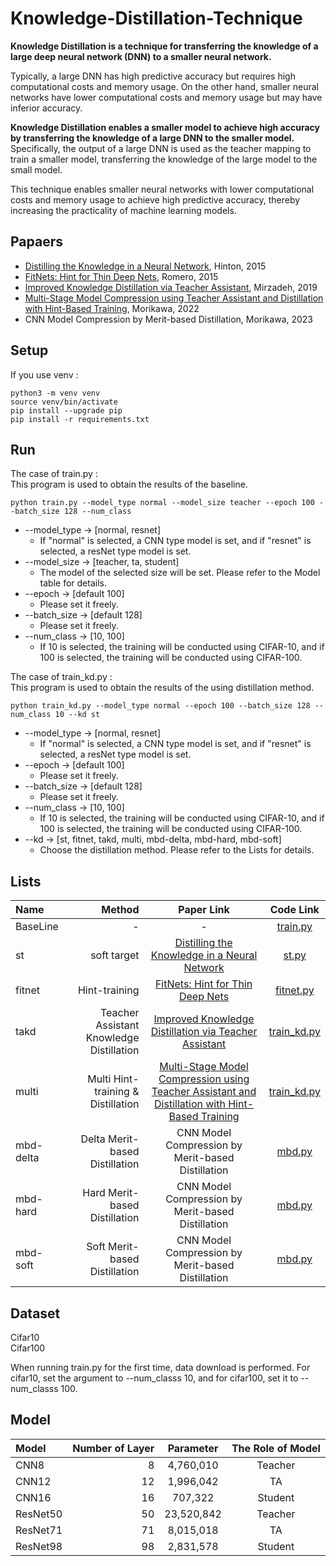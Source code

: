 # Knowledge-Distillation-Technique

**Knowledge Distillation is a technique for transferring the knowledge of a large deep neural network (DNN) to a smaller neural network.** 

Typically, a large DNN has high predictive accuracy but requires high computational costs and memory usage. On the other hand, smaller neural networks have lower computational costs and memory usage but may have inferior accuracy.

**Knowledge Distillation enables a smaller model to achieve high accuracy by transferring the knowledge of a large DNN to the smaller model.**  
 Specifically, the output of a large DNN is used as the teacher mapping to train a smaller model, transferring the knowledge of the large model to the small model.

This technique enables smaller neural networks with lower computational costs and memory usage to achieve high predictive accuracy, thereby increasing the practicality of machine learning models.

## Papaers

* [Distilling the Knowledge in a Neural Network](https://arxiv.org/abs/1503.02531), Hinton, 2015
* [FitNets: Hint for Thin Deep Nets](https://arxiv.org/abs/1412.6550), Romero, 2015
* [Improved Knowledge Distillation via Teacher Assistant](https://arxiv.org/abs/1902.03393), Mirzadeh, 2019
* [Multi-Stage Model Compression using Teacher Assistant and Distillation with Hint-Based Training](https://ieeexplore.ieee.org/document/9767229), Morikawa, 2022
* CNN Model Compression by Merit-based Distillation, Morikawa, 2023

## Setup
If you use venv :
```
python3 -m venv venv
source venv/bin/activate
pip install --upgrade pip
pip install -r requirements.txt
```
## Run
The case of train.py :  
This program is used to obtain the results of the baseline.
```
python train.py --model_type normal --model_size teacher --epoch 100 --batch_size 128 --num_class
```
* --model_type -> [normal, resnet]
    - If "normal" is selected, a CNN type model is set, and if "resnet" is selected, a resNet type model is set.
* --model_size -> [teacher, ta, student]
    - The model of the selected size will be set. Please refer to the Model table for details.
* --epoch -> [default 100]
    - Please set it freely.
* --batch_size -> [default 128]
    - Please set it freely.
* --num_class -> [10, 100]
    - If 10 is selected, the training will be conducted using CIFAR-10, and if 100 is selected, the training will be conducted using CIFAR-100.

The case of train_kd.py :   
This program is used to obtain the results of the using distillation method.
```
python train_kd.py --model_type normal --epoch 100 --batch_size 128 --num_class 10 --kd st
```
* --model_type -> [normal, resnet]
    - If "normal" is selected, a CNN type model is set, and if "resnet" is selected, a resNet type model is set.
* --epoch -> [default 100]
    - Please set it freely.
* --batch_size -> [default 128]
    - Please set it freely.
* --num_class -> [10, 100]
    - If 10 is selected, the training will be conducted using CIFAR-10, and if 100 is selected, the training will be conducted using CIFAR-100.
* --kd -> [st, fitnet, takd, multi, mbd-delta, mbd-hard, mbd-soft]
    - Choose the distillation method. Please refer to the Lists for details.

## Lists

|    Name    |    Method   |     Paper Link    |     Code Link    |
|:-----------|------------:|:------------:|:------------:|
|BaseLine| -| -|[train.py](https://github.com/motakuss/Knowledge-Distillation-Technique/blob/main/train.py)|
|st|soft target|[Distilling the Knowledge in a Neural Network](https://arxiv.org/abs/1503.02531)|[st.py](https://github.com/motakuss/Knowledge-Distillation-Technique/blob/main/src/kd_loss/st.py)|
|fitnet|Hint-training|[FitNets: Hint for Thin Deep Nets](https://arxiv.org/abs/1412.6550)|[fitnet.py](https://github.com/motakuss/Knowledge-Distillation-Technique/blob/main/src/kd_loss/fitnet.py)|
|takd|Teacher Assistant Knowledge Distillation|[Improved Knowledge Distillation via Teacher Assistant](https://arxiv.org/abs/1902.03393)|[train_kd.py](https://github.com/motakuss/Knowledge-Distillation-Technique/blob/main/train_kd.py)|
|multi|Multi Hint-training & Distillation|[Multi-Stage Model Compression using Teacher Assistant and Distillation with Hint-Based Training](https://ieeexplore.ieee.org/document/9767229)|[train_kd.py](https://github.com/motakuss/Knowledge-Distillation-Technique/blob/main/train_kd.py)|
|mbd-delta|Delta Merit-based Distillation|CNN Model Compression by Merit-based Distillation|[mbd.py](https://github.com/motakuss/Knowledge-Distillation-Technique/blob/main/src/kd_loss/mbd.py)|
|mbd-hard|Hard Merit-based Distillation|CNN Model Compression by Merit-based Distillation|[mbd.py](https://github.com/motakuss/Knowledge-Distillation-Technique/blob/main/src/kd_loss/mbd.py)|
|mbd-soft|Soft Merit-based Distillation|CNN Model Compression by Merit-based Distillation|[mbd.py](https://github.com/motakuss/Knowledge-Distillation-Technique/blob/main/src/kd_loss/mbd.py)|

## Dataset
Cifar10  
Cifar100

When running train.py for the first time, data download is performed. For cifar10, set the argument to --num_classs 10, and for cifar100, set it to --num_classs 100.

## Model
|    Model    |    Number of Layer   |    Parameter     |     The Role of Model    |
|:-----------|------------:|:------------:|:------------:|
|    CNN8    |    8   |    4,760,010     |     Teacher   |
|    CNN12    |    12   |    1,996,042     |     TA   |
|    CNN16    |    16   |    707,322     |     Student   |
|    ResNet50    |    50   |    23,520,842     |     Teacher   |
|    ResNet71    |    71   |    8,015,018     |     TA   |
|    ResNet98    |    98   |    2,831,578     |     Student   |